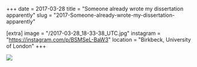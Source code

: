 +++
date = 2017-03-28
title = "Someone already wrote my dissertation apparently"
slug = "2017-Someone-already-wrote-my-dissertation-apparently"

[extra]
image = "/2017-03-28_18-33-38_UTC.jpg"
instagram = "https://instagram.com/p/BSMSeL-BaW3"
location = "Birkbeck, University of London"
+++

<img src="/2017-03-28_18-33-38_UTC.jpg" />
